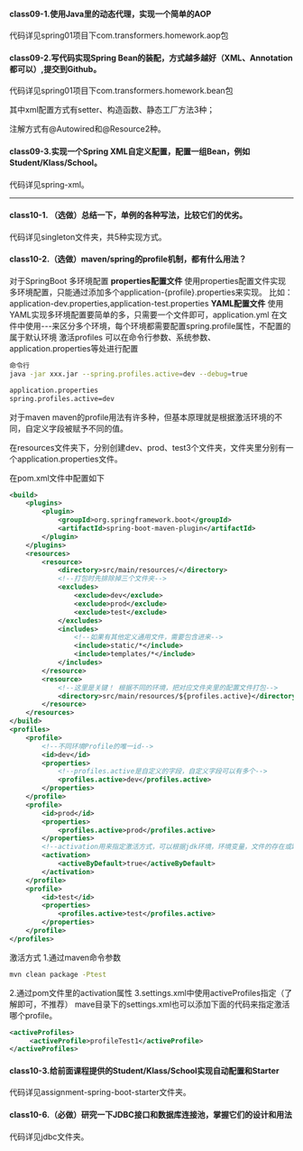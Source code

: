 

#### class09-1.使用Java里的动态代理，实现一个简单的AOP

代码详见spring01项目下com.transformers.homework.aop包

#### class09-2.写代码实现Spring Bean的装配，方式越多越好（XML、Annotation都可以）,提交到Github。

代码详见spring01项目下com.transformers.homework.bean包

其中xml配置方式有setter、构造函数、静态工厂方法3种；

注解方式有@Autowired和@Resource2种。

#### class09-3.实现一个Spring XML自定义配置，配置一组Bean，例如Student/Klass/School。

代码详见spring-xml。



------



#### class10-1. （选做）总结一下，单例的各种写法，比较它们的优劣。

代码详见singleton文件夹，共5种实现方式。

#### class10-2.（选做）maven/spring的profile机制，都有什么用法？

对于SpringBoot
多环境配置
**properties配置文件**
使用properties配置文件实现多环境配置，只能通过添加多个application-{profile}.properties来实现。
比如：application-dev.properties,application-test.properties
**YAML配置文件**
使用YAML实现多环境配置要简单的多，只需要一个文件即可，application.yml
在文件中使用---来区分多个环境，每个环境都需要配置spring.profile属性，不配置的属于默认环境
激活profiles
可以在命令行参数、系统参数、application.properties等处进行配置

```bash
命令行
java -jar xxx.jar --spring.profiles.active=dev --debug=true

application.properties
spring.profiles.active=dev
```

对于maven
maven的profile用法有许多种，但基本原理就是根据激活环境的不同，自定义字段被赋予不同的值。

在resources文件夹下，分别创建dev、prod、test3个文件夹，文件夹里分别有一个application.properties文件。

在pom.xml文件中配置如下

```xml
<build>
    <plugins>
        <plugin>
            <groupId>org.springframework.boot</groupId>
            <artifactId>spring-boot-maven-plugin</artifactId>
        </plugin>
    </plugins>
    <resources>
        <resource>
            <directory>src/main/resources/</directory>
            <!--打包时先排除掉三个文件夹-->
            <excludes>
                <exclude>dev</exclude>
                <exclude>prod</exclude>
                <exclude>test</exclude>
            </excludes>
            <includes>
                <!--如果有其他定义通用文件，需要包含进来-->
                <include>static/*</include>
                <include>templates/*</include>
            </includes>
        </resource>
        <resource>
            <!--这里是关键！ 根据不同的环境，把对应文件夹里的配置文件打包-->
            <directory>src/main/resources/${profiles.active}</directory>
        </resource>
    </resources>
</build>
<profiles>
    <profile>
        <!--不同环境Profile的唯一id-->
        <id>dev</id>
        <properties>
            <!--profiles.active是自定义的字段，自定义字段可以有多个-->
            <profiles.active>dev</profiles.active>
        </properties>
    </profile>
    <profile>
        <id>prod</id>
        <properties>
            <profiles.active>prod</profiles.active>
        </properties>
        <!--activation用来指定激活方式，可以根据jdk环境，环境变量，文件的存在或缺失-->
        <activation>
            <activeByDefault>true</activeByDefault>
        </activation>
    </profile>
    <profile>
        <id>test</id>
        <properties>
            <profiles.active>test</profiles.active>
        </properties>
    </profile>
</profiles>
```

激活方式
1.通过maven命令参数

```bash
mvn clean package -Ptest
```

2.通过pom文件里的activation属性
3.settings.xml中使用activeProfiles指定（了解即可，不推荐）
mave目录下的settings.xml也可以添加下面的代码来指定激活哪个profile。

```xml
<activeProfiles>  
     <activeProfile>profileTest1</activeProfile>  
</activeProfiles>
```



#### class10-3.给前面课程提供的Student/Klass/School实现自动配置和Starter

代码详见assignment-spring-boot-starter文件夹。



#### class10-6.（必做）研究一下JDBC接口和数据库连接池，掌握它们的设计和用法

代码详见jdbc文件夹。